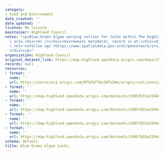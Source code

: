 ```yaml
---
category:
- Food and Environment
date_created: ''
date_updated: ''
license: No licence
maintainer: Highland Council
notes: "<p>Blue-Green Algae warning notices for lochs within The Highland Council\
  \ area.<div><br /></div><div>Gemini metadata\_ record is at:</div><div><a href='https://www.spatialdata.gov.scot/geonetwork/srv/eng/catalog.search#/metadata/{f3fd69dd-0e9d-4742-a1d1-69507deefd15}'\
  \ rel='nofollow ugc'>https://www.spatialdata.gov.scot/geonetwork/srv/eng/catalog.search#/metadata/{f3fd69dd-0e9d-4742-a1d1-69507deefd15}</a>\_\
  </div></p>"
organization: Highland Council
original_dataset_link: https://map-highland.opendata.arcgis.com/maps/19957b55e2594d6a8e17662af358cfc4_0
records: null
resources:
- format: ''
  name: ''
  url: https://services1.arcgis.com/MfbPb778y5QTu2Wv/arcgis/rest/services/Blue_Green_Algae_Lochs/FeatureServer/0
- format: ''
  name: ''
  url: https://map-highland.opendata.arcgis.com/datasets/19957b55e2594d6a8e17662af358cfc4_0.geojson?outSR=%7B%22latestWkid%22%3A3857%2C%22wkid%22%3A102100%7D
- format: ''
  name: ''
  url: https://map-highland.opendata.arcgis.com/datasets/19957b55e2594d6a8e17662af358cfc4_0.csv?outSR=%7B%22latestWkid%22%3A3857%2C%22wkid%22%3A102100%7D
- format: ''
  name: ''
  url: https://map-highland.opendata.arcgis.com/datasets/19957b55e2594d6a8e17662af358cfc4_0.kml?outSR=%7B%22latestWkid%22%3A3857%2C%22wkid%22%3A102100%7D
- format: ''
  name: ''
  url: https://map-highland.opendata.arcgis.com/datasets/19957b55e2594d6a8e17662af358cfc4_0.zip?outSR=%7B%22latestWkid%22%3A3857%2C%22wkid%22%3A102100%7D
schema: default
title: Blue-Green Algae Lochs
---
```

